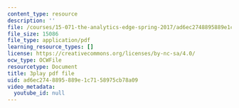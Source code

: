 ```yaml
---
content_type: resource
description: ''
file: /courses/15-071-the-analytics-edge-spring-2017/ad6ec2748895889e1c7158975cb78a09_d2CfWJkklvo.pdf
file_size: 15086
file_type: application/pdf
learning_resource_types: []
license: https://creativecommons.org/licenses/by-nc-sa/4.0/
ocw_type: OCWFile
resourcetype: Document
title: 3play pdf file
uid: ad6ec274-8895-889e-1c71-58975cb78a09
video_metadata:
  youtube_id: null
---
```

